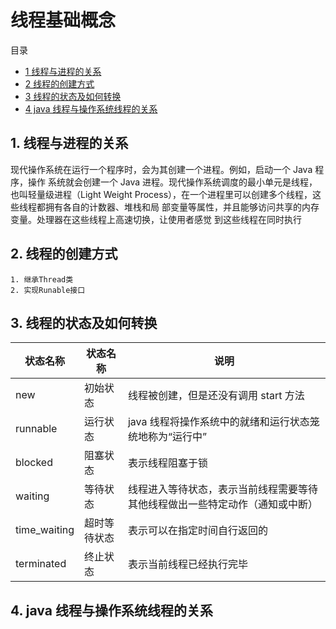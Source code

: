 # 线程基础概念

目录

- [1 线程与进程的关系](#1-线程与进程的关系)
- [2 线程的创建方式](#2-线程的创建方式)
- [3 线程的状态及如何转换](#3-线程的状态及如何转换)
- [4 java 线程与操作系统线程的关系](#4-java线程与操作系统线程的关系)

## 1. 线程与进程的关系

现代操作系统在运行一个程序时，会为其创建一个进程。例如，启动一个 Java 程序，操作
系统就会创建一个 Java 进程。现代操作系统调度的最小单元是线程，也叫轻量级进程（Light
Weight Process），在一个进程里可以创建多个线程，这些线程都拥有各自的计数器、堆栈和局
部变量等属性，并且能够访问共享的内存变量。处理器在这些线程上高速切换，让使用者感觉
到这些线程在同时执行

## 2. 线程的创建方式

    1. 继承Thread类
    2. 实现Runable接口

## 3. 线程的状态及如何转换

| 状态名称     | 状态名称     | 说明                                                                         |
| ------------ | ------------ | ---------------------------------------------------------------------------- |
| new          | 初始状态     | 线程被创建，但是还没有调用 start 方法                                        |
| runnable     | 运行状态     | java 线程将操作系统中的就绪和运行状态笼统地称为“运行中”                      |
| blocked      | 阻塞状态     | 表示线程阻塞于锁                                                             |
| waiting      | 等待状态     | 线程进入等待状态，表示当前线程需要等待其他线程做出一些特定动作（通知或中断） |
| time_waiting | 超时等待状态 | 表示可以在指定时间自行返回的                                                 |
| terminated   | 终止状态     | 表示当前线程已经执行完毕                                                     |

## 4. java 线程与操作系统线程的关系
